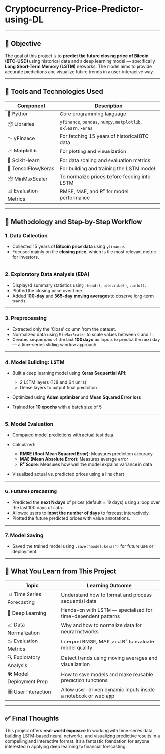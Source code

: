 # Cryptocurrency-Price-Predictor-using-DL


---

## 🎯 **Objective**

The goal of this project is to **predict the future closing price of Bitcoin (BTC-USD)** using historical data and a deep learning model — specifically **Long Short-Term Memory (LSTM)** networks. The model aims to provide accurate predictions and visualize future trends in a user-interactive way.

---

## 🧰 **Tools and Technologies Used**

| Component             | Description                                                     |
| --------------------- | --------------------------------------------------------------- |
| 🐍 Python             | Core programming language                                       |
| 📦 Libraries          | `yfinance`, `pandas`, `numpy`, `matplotlib`, `sklearn`, `keras` |
| 📉 yFinance           | For fetching 15 years of historical BTC data                    |
| 📈 Matplotlib         | For plotting and visualization                                  |
| 🔄 Scikit-learn       | For data scaling and evaluation metrics                         |
| 🤖 TensorFlow/Keras   | For building and training the LSTM model                        |
| 📦 MinMaxScaler       | To normalize prices before feeding into LSTM                    |
| 📊 Evaluation Metrics | RMSE, MAE, and R² for model performance                         |

---

## 🧠 **Methodology and Step-by-Step Workflow**

### 1. **Data Collection**

* Collected 15 years of **Bitcoin price data** using `yfinance`.
* Focused mainly on the **closing price**, which is the most relevant metric for investors.

---

### 2. **Exploratory Data Analysis (EDA)**

* Displayed summary statistics using `.head()`, `.describe()`, `.info()`.
* Plotted the closing price over time.
* Added **100-day** and **365-day** **moving averages** to observe long-term trends.

---

### 3. **Preprocessing**

* Extracted only the ‘Close’ column from the dataset.
* Normalized data using `MinMaxScaler` to scale values between 0 and 1.
* Created sequences of the last **100 days** as inputs to predict the next day — a time-series sliding window approach.

---

### 4. **Model Building: LSTM**

* Built a deep learning model using **Keras Sequential API**:

  * 2 LSTM layers (128 and 64 units)
  * Dense layers to output final prediction
* Optimized using **Adam optimizer** and **Mean Squared Error loss**
* Trained for **10 epochs** with a batch size of 5

---

### 5. **Model Evaluation**

* Compared model predictions with actual test data.
* Calculated:

  * **RMSE (Root Mean Squared Error)**: Measures prediction accuracy
  * **MAE (Mean Absolute Error)**: Measures average error
  * **R² Score**: Measures how well the model explains variance in data
* Visualized actual vs. predicted prices using a line chart

---

### 6. **Future Forecasting**

* Predicted the **next N days** of prices (default = 10 days) using a loop over the last 100 days of data.
* Allowed users to **input the number of days** to forecast interactively.
* Plotted the future predicted prices with value annotations.

---

### 7. **Model Saving**

* Saved the trained model using `.save("model.keras")` for future use or deployment.

---

## 🧠 **What You Learn from This Project**

| Topic                      | Learning Outcome                                              |
| -------------------------- | ------------------------------------------------------------- |
| 📊 Time Series Forecasting | Understand how to format and process sequential data          |
| 🤖 Deep Learning           | Hands-on with LSTM — specialized for time-dependent patterns  |
| 📈 Data Normalization      | Why and how to normalize data for neural networks             |
| 📉 Evaluation Metrics      | Interpret RMSE, MAE, and R² to evaluate model quality         |
| 🔍 Exploratory Analysis    | Detect trends using moving averages and visualization         |
| 🛠️ Model Deployment Prep  | How to save models and make reusable prediction functions     |
| 🎛️ User Interaction       | Allow user-driven dynamic inputs inside a notebook or web app |

---

## ✅ Final Thoughts

This project offers **real-world exposure** to working with time-series data, building LSTM-based neural networks, and visualizing predictive results in a compelling and interactive format. It’s a fantastic foundation for anyone interested in applying deep learning to financial forecasting.

